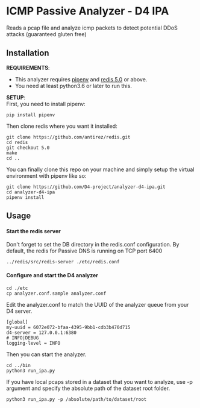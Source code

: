 # ICMP Passive Analyzer - D4 IPA

Reads a pcap file and analyze icmp packets to detect potential DDoS attacks 
(guaranteed gluten free)

## Installation
**REQUIREMENTS**: 
- This analyzer requires [pipenv](https://pipenv.readthedocs.io/en/latest/) and [redis 5.0](https://redis.io) or above.
- You need at least python3.6 or later to run this.

**SETUP**:\
First, you need to install pipenv:
```shell script
pip install pipenv
```
Then clone redis where you want it installed:
```shell script
git clone https://github.com/antirez/redis.git
cd redis
git checkout 5.0
make
cd ..
```

You can finally clone this repo on your machine and simply setup the virtual environment with pipenv like so:
```shell script
git clone https://github.com/D4-project/analyzer-d4-ipa.git
cd analyzer-d4-ipa
pipenv install
```

## Usage
#### Start the redis server
Don't forget to set the DB directory in the redis.conf configuration. By default, the redis for Passive DNS is running on TCP port 6400
```shell script
../redis/src/redis-server ./etc/redis.conf
```

#### Configure and start the D4 analyzer
```shell script
cd ./etc
cp analyzer.conf.sample analyzer.conf
```

Edit the analyzer.conf to match the UUID of the analyzer queue from your D4 server.
```shell script
[global]
my-uuid = 6072e072-bfaa-4395-9bb1-cdb3b470d715
d4-server = 127.0.0.1:6380
# INFO|DEBUG
logging-level = INFO
```

Then you can start the analyzer.
```shell script
cd ../bin
python3 run_ipa.py
```

If you have local pcaps stored in a dataset that you want to analyze, use -p argument and specify the absolute path of the dataset root folder.
```shell script
python3 run_ipa.py -p /absolute/path/to/dataset/root
```
